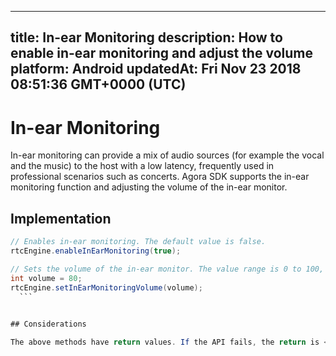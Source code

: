 
---
title: In-ear Monitoring
description: How to enable in-ear monitoring and adjust the volume
platform: Android
updatedAt: Fri Nov 23 2018 08:51:36 GMT+0000 (UTC)
---
# In-ear Monitoring
In-ear monitoring can provide a mix of audio sources (for example the vocal and the music) to the host with a low latency, frequently used in professional scenarios such as concerts.
Agora SDK supports the in-ear monitoring function and adjusting the volume of the in-ear monitor.

## Implementation

   ```java
// Enables in-ear monitoring. The default value is false.
rtcEngine.enableInEarMonitoring(true);
  
// Sets the volume of the in-ear monitor. The value range is 0 to 100, and the default is 100 which represents the original volume captured by the microphone.
int volume = 80;
rtcEngine.setInEarMonitoringVolume(volume);
	 ```
	 

## Considerations

The above methods have return values. If the API fails, the return is < 0.
